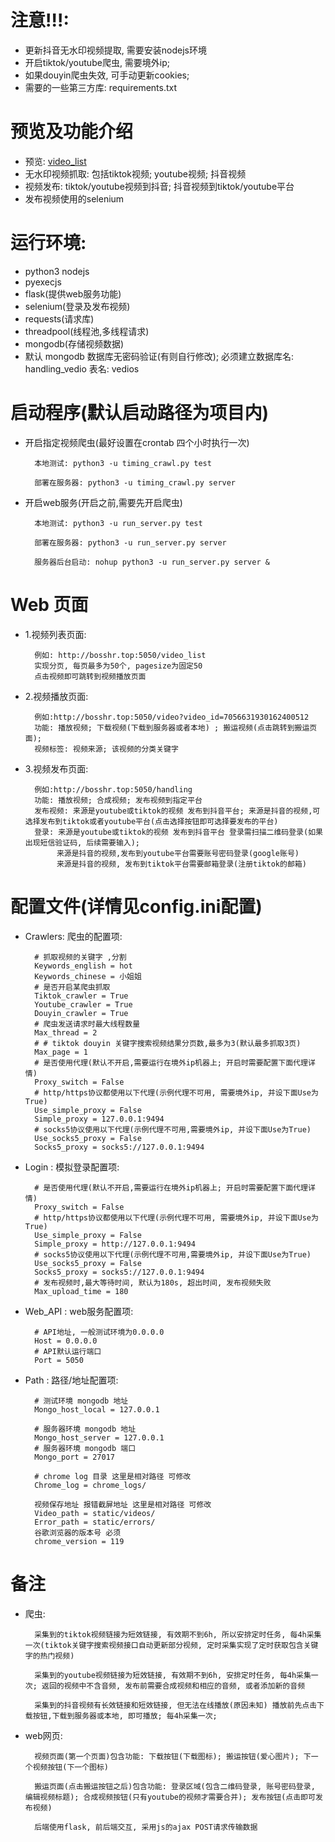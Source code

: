 # 注意!!!:
- 更新抖音无水印视频提取, 需要安装nodejs环境
- 开启tiktok/youtube爬虫, 需要境外ip; 
- 如果douyin爬虫失效, 可手动更新cookies;
- 需要的一些第三方库: requirements.txt


# 预览及功能介绍
- 预览: [video_list](http://185.212.58.40:5050/video_list)
- 无水印视频抓取: 包括tiktok视频; youtube视频; 抖音视频
- 视频发布: tiktok/youtube视频到抖音; 抖音视频到tiktok/youtube平台
- 发布视频使用的selenium



# 运行环境:
- python3 nodejs
- pyexecjs
- flask(提供web服务功能)
- selenium(登录及发布视频)
- requests(请求库)
- threadpool(线程池,多线程请求)
- mongodb(存储视频数据)
- 默认 mongodb 数据库无密码验证(有则自行修改); 必须建立数据库名: handling_vedio     表名: vedios



# 启动程序(默认启动路径为项目内)
- 开启指定视频爬虫(最好设置在crontab 四个小时执行一次)

        本地测试: python3 -u timing_crawl.py test
    
        部署在服务器: python3 -u timing_crawl.py server
  

- 开启web服务(开启之前,需要先开启爬虫)

        本地测试: python3 -u run_server.py test
        
        部署在服务器: python3 -u run_server.py server
        
        服务器后台启动: nohup python3 -u run_server.py server &
  

# Web 页面

- 1.视频列表页面:
        
        例如: http://bosshr.top:5050/video_list
        实现分页, 每页最多为50个, pagesize为固定50
        点击视频即可跳转到视频播放页面
            
- 2.视频播放页面:

        例如:http://bosshr.top:5050/video?video_id=7056631930162400512
        功能: 播放视频; 下载视频(下载到服务器或者本地) ; 搬运视频(点击跳转到搬运页面); 
        视频标签: 视频来源; 该视频的分类关键字
          
- 3.视频发布页面:
        
        例如:http://bosshr.top:5050/handling
        功能: 播放视频; 合成视频; 发布视频到指定平台
        发布视频: 来源是youtube或tiktok的视频 发布到抖音平台; 来源是抖音的视频,可选择发布到tiktok或者youtube平台(点击选择按钮即可选择要发布的平台)
        登录: 来源是youtube或tiktok的视频 发布到抖音平台 登录需扫描二维码登录(如果出现短信验证码, 后续需要输入);
             来源是抖音的视频,发布到youtube平台需要账号密码登录(google账号)
             来源是抖音的视频, 发布到tiktok平台需要邮箱登录(注册tiktok的邮箱)


# 配置文件(详情见config.ini配置)
- Crawlers: 爬虫的配置项: 

        # 抓取视频的关键字 ,分割
        Keywords_english = hot
        Keywords_chinese = 小姐姐
        # 是否开启某爬虫抓取
        Tiktok_crawler = True
        Youtube_crawler = True
        Douyin_crawler = True
        # 爬虫发送请求时最大线程数量
        Max_thread = 2
        # # tiktok douyin 关键字搜索视频结果分页数,最多为3(默认最多抓取3页)
        Max_page = 1
        # 是否使用代理(默认不开启,需要运行在境外ip机器上; 开启时需要配置下面代理详情)
        Proxy_switch = False
        # http/https协议都使用以下代理(示例代理不可用, 需要境外ip, 并设下面Use为True)
        Use_simple_proxy = False
        Simple_proxy = 127.0.0.1:9494
        # socks5协议使用以下代理(示例代理不可用,需要境外ip, 并设下面Use为True)
        Use_socks5_proxy = False
        Socks5_proxy = socks5://127.0.0.1:9494


- Login : 模拟登录配置项:
    
        # 是否使用代理(默认不开启,需要运行在境外ip机器上; 开启时需要配置下面代理详情)
        Proxy_switch = False
        # http/https协议都使用以下代理(示例代理不可用, 需要境外ip, 并设下面Use为True)
        Use_simple_proxy = False
        Simple_proxy = http://127.0.0.1:9494
        # socks5协议使用以下代理(示例代理不可用,需要境外ip, 并设下面Use为True)
        Use_socks5_proxy = False
        Socks5_proxy = socks5://127.0.0.1:9494
        # 发布视频时,最大等待时间, 默认为180s, 超出时间, 发布视频失败
        Max_upload_time = 180


- Web_API : web服务配置项:
        
        # API地址, 一般测试环境为0.0.0.0
        Host = 0.0.0.0
        # API默认运行端口
        Port = 5050


- Path : 路径/地址配置项:
  
        # 测试环境 mongodb 地址 
        Mongo_host_local = 127.0.0.1

        # 服务器环境 mongodb 地址 
        Mongo_host_server = 127.0.0.1
        # 服务器环境 mongodb 端口 
        Mongo_port = 27017

        # chrome log 目录 这里是相对路径 可修改
        Chrome_log = chrome_logs/

        视频保存地址 报错截屏地址 这里是相对路径 可修改
        Video_path = static/videos/
        Error_path = static/errors/
        谷歌浏览器的版本号 必须
        chrome_version = 119
        

         



# 备注
- 爬虫: 
  
        采集到的tiktok视频链接为短效链接, 有效期不到6h, 所以安排定时任务, 每4h采集一次(tiktok关键字搜索视频接口自动更新部分视频, 定时采集实现了定时获取包含关键字的热门视频)
        
        采集到的youtube视频链接为短效链接, 有效期不到6h, 安排定时任务, 每4h采集一次; 返回的视频中不含音频, 发布前需要合成视频和相应的音频, 或者添加新的音频
        
        采集到的抖音视频有长效链接和短效链接, 但无法在线播放(原因未知) 播放前先点击下载按钮,下载到服务器或本地, 即可播放; 每4h采集一次; 

- web网页:
  
        视频页面(第一个页面)包含功能: 下载按钮(下载图标); 搬运按钮(爱心图片); 下一个视频按钮(下一个图标)   
        
        搬运页面(点击搬运按钮之后)包含功能: 登录区域(包含二维码登录, 账号密码登录, 编辑视频标题); 合成视频按钮(只有youtube的视频才需要合并); 发布按钮(点击即可发布视频)
    
        后端使用flask, 前后端交互, 采用js的ajax POST请求传输数据

        


